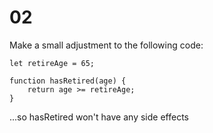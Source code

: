 # 02

Make a small adjustment to the following code:

    let retireAge = 65;

    function hasRetired(age) {
        return age >= retireAge;
    }


...so hasRetired won't have any side effects